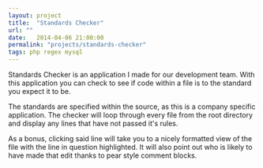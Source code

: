 ```yaml
---
layout: project
title:  "Standards Checker"
url: ""
date:   2014-04-06 21:00:00
permalink: "projects/standards-checker"
tags: php regex mysql
---
```


Standards Checker is an application I made for our development team. With this application you can check to see if code within a file is to the standard you expect it to be.

The standards are specified within the source, as this is a company specific application. The checker will loop through every file from the root directory and display any lines that have not passed it's rules.

As a bonus, clicking said line will take you to a nicely formatted view of the file with the line in question highlighted. It will also point out who is likely to have made that edit thanks to pear style comment blocks. 